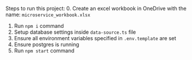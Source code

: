 
Steps to run this project:
0. Create an excel workbook in OneDrive with the name: `microservice_workbook.xlsx`
1. Run `npm i` command
2. Setup database settings inside `data-source.ts` file
3. Ensure all environment variables specified in `.env.template` are set
4. Ensure postgres is running
5. Run `npm start` command

